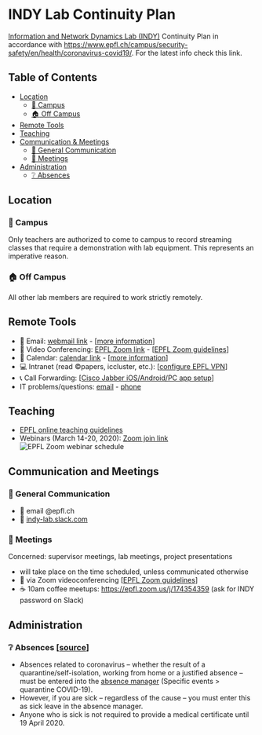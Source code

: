 # INDY Lab Continuity Plan
[Information and Network Dynamics Lab (INDY)](indy.epfl.ch) Continuity Plan in accordance with https://www.epfl.ch/campus/security-safety/en/health/coronavirus-covid19/. For the latest info check this link.

## Table of Contents
- [Location](#location)
  * [:office: Campus](#office-campus)
  * [:house: Off Campus](#house-off-campus)
- [Remote Tools](#remote-tools)
- [Teaching](#teaching)
- [Communication & Meetings](#communication-and-meetings)
  * [:speech_balloon: General Communication](#speech_balloon-general-communication)
  * [:busts_in_silhouette: Meetings](#busts-in-silhouette-meetings)
- [Administration](#administration)
  * [:grey_question: Absences](#grey_question-absences)

## Location

### :office: Campus
Only teachers are authorized to come to campus to record streaming classes that require a demonstration with lab equipment. This represents an imperative reason.

### :house: Off Campus
All other lab members are required to work strictly remotely.

## Remote Tools
- :email: Email: [webmail link](http://webmail.epfl.ch/) - [[more information](https://www.epfl.ch/campus/services/en/it-services/mail-lists-and-calendar/mail/configurations-and-support/)]
- :movie_camera: Video Conferencing: [EPFL Zoom link](https://epfl.zoom.us/) - [[EPFL Zoom guidelines](https://www.epfl.ch/campus/services/en/it-services/unified-communications/videoconferencing/zoom/)]
- :calendar: Calendar: [calendar link](https://ewa.epfl.ch/)  - [[more information](https://www.epfl.ch/campus/services/en/it-services/mail-lists-and-calendar/calendar/)]
- :computer: Intranet (read :copyright:papers, iccluster, etc.): [[configure EPFL VPN](https://www.epfl.ch/campus/services/en/it-services/network-services/remote-intranet-access/vpn-clients-available/)]
- :telephone_receiver: Call Forwarding: [[Cisco Jabber iOS/Android/PC app setup](https://www.epfl.ch/campus/services/en/it-services/unified-communications/jabber-softphone/jabber-download/)]
- IT problems/questions: [email](mailto:1234@epfl.ch) - [phone](tel:+41216931234)

## Teaching
- [EPFL online teaching guidelines](https://www.epfl.ch/education/educational-initiatives/online-lecturing/)
- Webinars (March 14-20, 2020): [Zoom join link](https://epfl.zoom.us/j/5145141111)
![EPFL Zoom webinar schedule](https://www.epfl.ch/education/educational-initiatives/wp-content/uploads/2020/03/webinar-training-schedule-large.png)


## Communication and Meetings

### :speech_balloon: General Communication
- :email: email @epfl.ch
- :signal_strength: [indy-lab.slack.com]()

### :busts_in_silhouette: Meetings
Concerned: supervisor meetings, lab meetings, project presentations
- will take place on the time scheduled, unless communicated otherwise
- :movie_camera: via Zoom videoconferencing [[EPFL Zoom guidelines](https://www.epfl.ch/campus/services/en/it-services/unified-communications/videoconferencing/zoom/)]
- :coffee: 10am coffee meetups: https://epfl.zoom.us/j/174354359 (ask for INDY password on Slack)

## Administration

### :grey_question: Absences [[source](https://www.epfl.ch/campus/security-safety/en/health/coronavirus-covid19/human-resources/)]
- Absences related to coronavirus – whether the result of a quarantine/self-isolation, working from home or a justified absence – must be entered into the [absence manager](https://absences.epfl.ch/) (Specific events > quarantine COVID-19).
- However, if you are sick – regardless of the cause – you must enter this as sick leave in the absence manager.
- Anyone who is sick is not required to provide a medical certificate until 19 April 2020.

